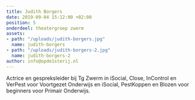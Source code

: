 ```yaml
---
title: Judith Borgers
date: 2019-09-04 15:12:00 +02:00
position: 5
onderdeel: theatergroep zwerm
assets:
- path: "/uploads/judith-borgers.jpg"
  name: judith-borgers
- path: "/uploads/judith-borgers-2.jpg"
  name: judith-borgers-2
author: info@opde1sterij.nl
---
```


Actrice en gespreksleider bij Tg Zwerm in iSocial, Close, InControl en VerPest voor Voortgezet Onderwijs en iSocial, PestKoppen en Blozen voor beginners voor Primair Onderwijs.
